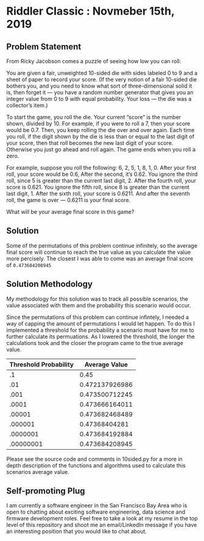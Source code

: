 # Riddler Classic : Novmeber 15th, 2019




## Problem Statement

From Ricky Jacobson comes a puzzle of seeing how low you can roll:

You are given a fair, unweighted 10-sided die with sides labeled 0 to 9 and a sheet of paper to record your score. (If the very notion of a fair 10-sided die bothers you, and you need to know what sort of three-dimensional solid it is, then forget it — you have a random number generator that gives you an integer value from 0 to 9 with equal probability. Your loss — the die was a collector’s item.)

To start the game, you roll the die. Your current “score” is the number shown, divided by 10. For example, if you were to roll a 7, then your score would be 0.7. Then, you keep rolling the die over and over again. Each time you roll, if the digit shown by the die is less than or equal to the last digit of your score, then that roll becomes the new last digit of your score. Otherwise you just go ahead and roll again. The game ends when you roll a zero.

For example, suppose you roll the following: 6, 2, 5, 1, 8, 1, 0. After your first roll, your score would be 0.6, After the second, it’s 0.62. You ignore the third roll, since 5 is greater than the current last digit, 2. After the fourth roll, your score is 0.621. You ignore the fifth roll, since 8 is greater than the current last digit, 1. After the sixth roll, your score is 0.6211. And after the seventh roll, the game is over — 0.6211 is your final score.

What will be your average final score in this game?

## Solution

Some of the permutations of this problem continue infinitely, so the average final score will continue to reach the true value as you calculate the value more percisely.  The closest I was able to come was an average final score of `0.473684208945`


## Solution Methodology

My methodology for this solution was to track all possible scenarios, the value associated with them and the probability this scenario would occur.

Since the permutations of this problem can continue infintely, I needed a way of capping the amount of permutations I would let happen.  To do this I implemented a threshold for the probability a scenario must have for me to further calculate its permuations.  As I lowered the threshold, the longer the calculations took and the closer the program came to the true average value.


|Threshold Probability | Average Value |
|--|--|
|.1  |0.45  |
|.01  |0.472137926986  |
|.001  |0.473500712245  |
|.0001	|0.473666164011  |
|.00001  |0.473682468489  |
|.000001  |0.47368404281   |
|.0000001  |0.473684192884  |
|.00000001  |0.473684208945  |


Please see the source code and comments in 10sided.py for a more in depth description of the functions and algorithms used to calculate this scenarios average value.

## Self-promoting Plug

I am currently a software engineer in the San Francisco Bay Area who is open to chatting about exciting software engineering, data science and firmware development roles.  Feel free to take a look at my resume in the top level of this repository and shoot me an email/LinkedIn message if you have an interesting position that you would like to chat about.
